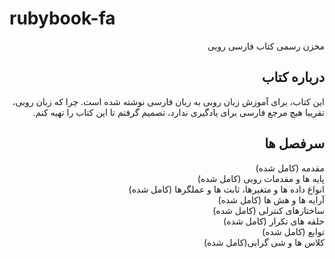 <head>
<meta charset="utf-8" />
</head>
<h1>rubybook-fa</h1>

<div dir="rtl">
مخزن رسمی کتاب فارسی روبی
<h2> درباره کتاب </h2>

این کتاب، برای آموزش زبان روبی به زبان فارسی نوشته شده است. چرا که زبان روبی، تقریبا هیچ مرجع فارسی برای یادگیری ندارد، تصمیم گرفتم تا این کتاب را تهیه کنم. 

<h2> سرفصل ها </h2>
 مقدمه (کامل شده)
<br>
 پایه ها و مقدمات روبی (کامل شده)
<br>
 انواع داده ها و متغیرها، ثابت ها و عملگرها (کامل شده)
<br>
 آرایه ها و هش ها (کامل شده)
<br>
 ساختارهای کنترلی (کامل شده)
<br>
 حلقه های تکرار (کامل شده)
<br>
 توابع (کامل شده)
<br>
 کلاس ها و شی گرایی(کامل شده)
</div>
